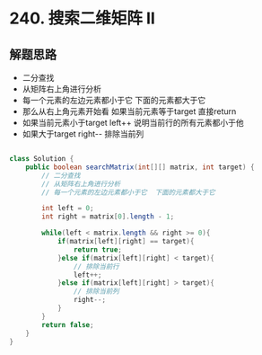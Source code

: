 # 240. 搜索二维矩阵 II


## 解题思路

* 二分查找 
* 从矩阵右上角进行分析
* 每一个元素的左边元素都小于它  下面的元素都大于它
* 那么从右上角元素开始看 如果当前元素等于target 直接return
* 如果当前元素小于target left++ 说明当前行的所有元素都小于他
* 如果大于target right-- 排除当前列


```java

class Solution {
    public boolean searchMatrix(int[][] matrix, int target) {
        // 二分查找  
        // 从矩阵右上角进行分析
        // 每一个元素的左边元素都小于它  下面的元素都大于它

        int left = 0;
        int right = matrix[0].length - 1;

        while(left < matrix.length && right >= 0){
            if(matrix[left][right] == target){
                return true;
            }else if(matrix[left][right] < target){
                // 排除当前行
                left++;
            }else if(matrix[left][right] > target){
                // 排除当前列
                right--;
            }
        }
        return false;
    }
}
```